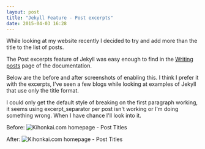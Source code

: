 ```yaml
---
layout: post
title: "Jekyll Feature - Post excerpts"
date: 2015-04-03 16:28
---
```


While looking at my website recently I decided to try and add more than the title to the list of posts.

The Post excerpts feature of Jekyll was easy enough to find in the [Writing posts](http://jekyllrb.com/docs/posts/) page of the documentation.  

Below are the before and after screenshots of enabling this.  I think I prefer it with the excerpts, I've seen a few blogs while looking at examples of Jekyll that use only the title format.

I could only get the default style of breaking on the first paragraph working, it seems using excerpt_separator per post isn't working or I'm doing something wrong.  When I have chance I'll look into it.

Before:
<img alt="Kihonkai.com homepage - Post Titles" src="{{site.baseurl}}/images/kihonkai.com-jekyll-titles-only-0150403.png" title="Kihonkai.com homepage - Post Titles"/>

After:
<img alt="Kihonkai.com homepage - Post Titles" src="{{site.baseurl}}/images/kihonkai.com- jekyll-post excerpts_20150403.png" title="Kihonkai.com homepage - Post Titles"/>